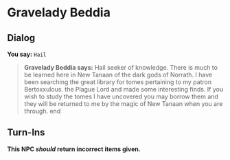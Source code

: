 # Gravelady Beddia


## Dialog

**You say:** `Hail`



>**Gravelady Beddia says:** Hail seeker of knowledge. There is much to be learned here in New Tanaan of the dark gods of Norrath. I have been searching the great library for tomes pertaining to my patron Bertoxxulous. the Plague Lord and made some interesting finds. If you wish to study the tomes I have uncovered you may borrow them and they will be returned to me by the magic of New Tanaan when you are through.
end



## Turn-Ins



**This NPC *should* return incorrect items given.**






